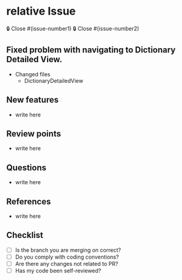 # relative Issue
🔒 Close #(issue-number1)
🔒 Close #(issue-number2)

## Fixed problem with navigating to Dictionary Detailed View.

- Changed files
    - DictionaryDetailedView

## New features

- write here

## Review points

- write here

## Questions

- write here

## References

- write here 

## Checklist

- [ ] Is the branch you are merging on correct?
- [ ] Do you comply with coding conventions?
- [ ] Are there any changes not related to PR?
- [ ] Has my code been self-reviewed?
